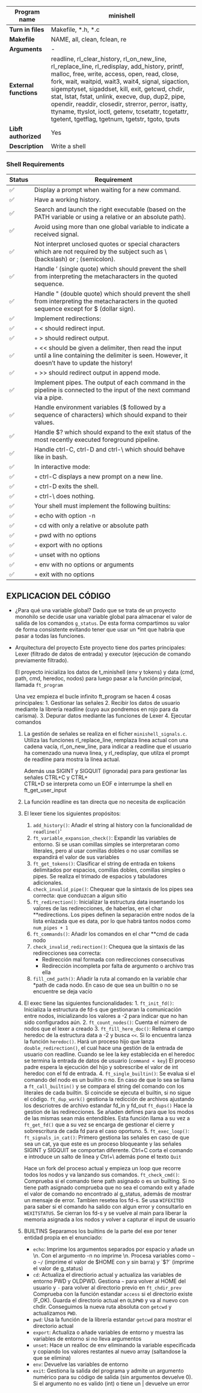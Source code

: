 | **Program name** | minishell |
|------------------|-----------|
| **Turn in files**| Makefile, *.h, *.c |
| **Makefile**     | NAME, all, clean, fclean, re |
| **Arguments**    | - |
| **External functions** | readline, rl_clear_history, rl_on_new_line, rl_replace_line, rl_redisplay, add_history, printf, malloc, free, write, access, open, read, close, fork, wait, waitpid, wait3, wait4, signal, sigaction, sigemptyset, sigaddset, kill, exit, getcwd, chdir, stat, lstat, fstat, unlink, execve, dup, dup2, pipe, opendir, readdir, closedir, strerror, perror, isatty, ttyname, ttyslot, ioctl, getenv, tcsetattr, tcgetattr, tgetent, tgetflag, tgetnum, tgetstr, tgoto, tputs |
| **Libft authorized** | Yes |
| **Description**  | Write a shell |


### Shell Requirements

| Status | Requirement |
|--------|-------------|
| ✅ | Display a prompt when waiting for a new command. |
| ✅ | Have a working history. |
| ✅ | Search and launch the right executable (based on the PATH variable or using a relative or an absolute path). |
| ✅ | Avoid using more than one global variable to indicate a received signal. |
| ✅ | Not interpret unclosed quotes or special characters which are not required by the subject such as \ (backslash) or ; (semicolon). |
| ✅ | Handle ’ (single quote) which should prevent the shell from interpreting the metacharacters in the quoted sequence. |
| ✅ | Handle " (double quote) which should prevent the shell from interpreting the metacharacters in the quoted sequence except for $ (dollar sign). |
| ✅ | Implement redirections: |
| ✅ | ◦ < should redirect input. |
| ✅ | ◦ > should redirect output. |
| ✅ | ◦ << should be given a delimiter, then read the input until a line containing the delimiter is seen. However, it doesn’t have to update the history! |
| ✅ | ◦ >> should redirect output in append mode. |
| ✅ | Implement pipes. The output of each command in the pipeline is connected to the input of the next command via a pipe. |
| ✅ | Handle environment variables ($ followed by a sequence of characters) which should expand to their values. |
| ✅ | Handle $? which should expand to the exit status of the most recently executed foreground pipeline. |
| ✅ | Handle ctrl-C, ctrl-D and ctrl-\ which should behave like in bash. |
| ✅ | In interactive mode: |
| ✅ | ◦ ctrl-C displays a new prompt on a new line. |
| ✅ | ◦ ctrl-D exits the shell. |
| ✅ | ◦ ctrl-\ does nothing. |
| ✅ | Your shell must implement the following builtins: |
| ✅ | ◦ echo with option -n |
| ✅ | ◦ cd with only a relative or absolute path |
| ✅ | ◦ pwd with no options |
| ✅ | ◦ export with no options |
| ✅ | ◦ unset with no options |
| ✅ | ◦ env with no options or arguments |
| ✅ | ◦ exit with no options |

## EXPLICACION DEL CÓDIGO

- ¿Para qué una variable global?
    Dado que se trata de un proyecto monohilo se decide usar una variable global para almacenar el valor de salida de los comandos `g_status`. De esta forma compartimos su valor de forma consistente evitando tener que usar un *int que habría que pasar a todas las funciones.
- Arquitectura del proyecto
    Este proyecto tiene dos partes principales: Lexer (filtrado de datos de entrada) y executor (ejecución de comando previamente filtrado).

    El proyecto inicializa los datos de t_minishell (env y tokens) y data (cmd, path, cmd, heredoc, nodos) para luego pasar a la función principal, llamada `ft_program`
   
    Una vez empieza el bucle infinito ft_program se hacen 4 cosas principales:
        1. Gestionar las señales
        2. Recibir los datos de usuario mediante la librería readline (cuyo aux pondremos en rojo para da carisma).
        3. Depurar datos mediante las funciones de Lexer
        4. Ejecutar comandos
     1. La gestión de señales se realiza en el ficher `minishell_signals.c`.
        Utiliza las funciones rl_replace_line, remplaza linea actual con una cadena vacía, rl_on_new_line, para indicar a readline que el usuario ha comenzado una nueva linea, y rl_redisplay, que utilza el prompt de readline para mostra la línea actual.

        Además usa SIGINT y SIGQUIT (ignorada) para para gestionar las señales CTRL+C y CTRL+\
        CTRL+D se interpreta como un EOF e interrumpe la shell en ft_get_user_input
     2. La función readline es tan directa que no necesita de explicación
     3. El lexer tiene los siguientes propósitos:
        1. `add_history()`: Añadir el string al history con la funcionalidad de `readline()`'
        2. `ft_variable_expansion_check()`: Expandir las variables de entorno. Si se usan comillas simples se interpretaran como literales, pero al usar comillas dobles o no usar comillas se expandirá el valor de sus variables
        3. `ft_get_tokens()`: Clasificar el string de entrada en tokens delimitados por espacios, comillas dobles, comillas simples o pipes. Se realiza el trimado de espacios y tabuladores adicionales.
        4. `check_invalid_pipe()`: Chequear que la sintaxis de los pipes sea correcta: que conduzcan a algun sitio
        5. `ft_redirection()`: Inicializar la estructura data insertando los valores de las redirecciones, de haberlas, en el char **redirections. Los pipes definen la separación entre nodos de la lista enlazada que es data, por lo que habrá tantos nodos como `num_pipes + 1`
        6. `ft_commands()`: Añadir los comandos en el char **cmd de cada nodo
        7. `check_invalid_redirection()`: Chequea que la sintaxis de las redirecciones sea correcta:   
           - Redirección mal formada con redirecciones consecutivas
           - Redirección incompleta por falta de argumento o archivo tras ella
        8. `fill_cmd_path()`: Añadir la ruta al comando en la variable char *path de cada nodo. En caso de que sea un builtin o no se encuentre se deja vacío
     4.  El exec tiene las siguientes funcionalidades:
        1. `ft_init_fd()`: Inicializa la estructura de fd-s que gestionaran la comunicación entre nodos, inicializando los valores a -2 para indicar que no han sido configurados aún.
        2. `ft_count_nodes()`: Cuenta el número de nodos que el lexer a creado
        3. `ft_fill_here_doc()`: Rellena el campo heredoc de la estructura data a -2 y busca `<<`. Si lo encuentra lanza la función `heredoc()`.
        Hará un proceso hijo que lanza `double_redirection()`, el cual hace una gestión de la entrada de usuario con readline. Cuando se lee la key establecida en el heredoc se termina la entrada de datos de usuario (`command < key`)
        El proceso padre espera la ejecución del hijo y sobrescribe el valor de int heredoc con el fd de entrada.
        4. `ft_single_builtin()`: Se evalua si el comando del nodo es un builtin o no. En caso de que lo sea se llama a `ft_call_builtin()` y se compara el string del comando con los literales de cada builtin. Si coincide se ejecuta el builtin, si no sigue el código.
        `ft_dup_work()` gestiona la redicción de archivos ajustando los descriotres de archivo estandar fd_in y fd_out
        `ft_dups()` Hace la gestion de las redirecciones. Se añaden defines para que los modos de las mismas sean más entendibles. Esta función llama a su vez a `ft_get_fd()` que a su vez se encarga de gestionar el cierre y sobrescritura de cada fd para el caso oportuno.
        5. `ft_exec_loop()`: 
            `ft_signals_in_cat()`: Primero gestiona las señales en caso de que sea un cat, ya que este es un proceso bloqueante y las señales SIGINT y SIGQUIT se comportan diferente. Ctrl+C corta el comando e introduce un salto de linea y Ctrl+\ además pone el texto `Quit`

            Hace un fork del proceso actual y empieza un loop que recorre todos los nodos y va lanzando sus comandos.
            `ft_check_cmd()`: Comprueba si el comando tiene path asignado o es un builting. Si no tiene path asignado comprueba que no sea el comando exit y añade el valor de comando no encontrado al g_status, además de mostrar un mensaje de error. Tambien resetea los fd-s.
        Se usa `WIFEXITED` para saber si el comando ha salido con algun error y consultarlo en `WEXITSTATUS`.
        Se cierran los fd-s y se vuelve al main para liberar la memoria asignada a los nodos y volver a capturar el input de usuario
    5. BUILTINS
        Separamos los builtins de la parte del exe por tener entidad propia en el enunciado:
        - `echo`: Imprime los argumentos separados por espacio y añade un \n. Con el argumento -n no imprime \n.
        Procesa variables como `~` o `~/` (imprime el valor de $HOME con y sin barra) y `$?` (imprime el valor de g_status)
        - `cd`: Actualiza el directiorio actual y actualiza las variables de entorno PWD y OLDPWD. 
        Gestiona `~` para volver al HOME del usuario y `-` para volver al directorio previo en `ft_chdir_prev`
        Comprueba con la función estandar `access` si el directorio existe (F_OK).
        Guarda el directorio actual en `OLDPWD` y va al nuevo con chdir. Conseguimos la nueva ruta absoluta con `getcwd` y actualizamos `PWD`.
        - `pwd`: Usa la función de la librería estandar `getcwd` para mostrar el directorio actual
        - `export`: Actualiza o añade variables de entorno y muestra las variables de entorno si no lleva argumentos
        - `unset`: Hace un realloc de env eliminando la variable especificada y copiando los valores restantes al nuevo array (saltandose la que se elimina)
        - `env`: Devuelve las variables de entorno
        - `exit`: Gestiona la salida del programa y admite un argumento numérico para su código de salida (sin argumentos devuelve 0). Si el argumento no es valido (int) o tiene un | devuelve un error
